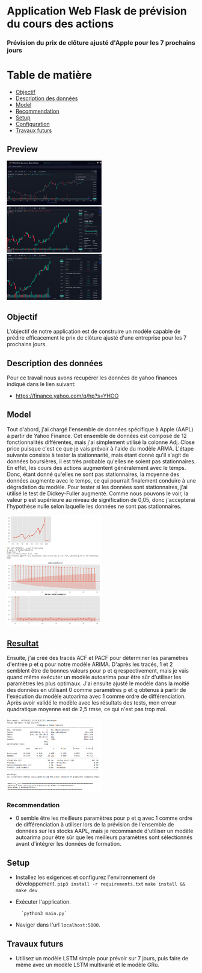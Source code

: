 # Application Web Flask de prévision du cours des actions

### Prévision du prix de clôture ajusté d'Apple pour les 7 prochains jours


 # Table de matière
* [Objectif](#objectif)
* [Description des données](#Description-des-données)
* [Model](#model)
* [Recommendation](#recommendation)
* [Setup](#setup)
* [Configuration](#configuration)
* [Travaux futurs](#travaux-futurs)
  
 ## Preview
  <img src='screenshots/trad1.PNG' width='50%'/>
  <img src='screenshots/trad2.PNG' width='50%'/>
  <img src='screenshots/trad3.PNG' width='50%'/>
  
## Objectif
L'objectif de notre application est de construire un modèle capable de prédire efficacement le prix de clôture ajusté d'une entreprise pour les 7 prochains jours.

## Description des données
Pour ce travail nous avons recupérer les données de yahoo finances indiqué dans le lien suivant:
* https://finance.yahoo.com/q/hp?s=YHOO


## Model
Tout d'abord, j'ai chargé l'ensemble de données spécifique à Apple (AAPL) à partir de Yahoo Finance. Cet ensemble de données est composé de 12 fonctionnalités différentes, mais j'ai simplement utilisé la colonne Adj. Close price puisque c'est ce que je vais prévoir à l'aide du modèle ARMA. L'étape suivante consiste à tester la stationnarité, mais étant donné qu'il s'agit de données boursières, il est très probable qu'elles ne soient pas stationnaires. En effet, les cours des actions augmentent généralement avec le temps. Donc, étant donné qu'elles ne sont pas stationnaires, la moyenne des données augmente avec le temps, ce qui pourrait finalement conduire à une dégradation du modèle.
Pour tester si les données sont stationnaires, j'ai utilisé le test de Dickey-Fuller augmenté. Comme nous pouvons le voir, la valeur p est supérieure au niveau de signification de 0,05, donc j'accepterai l'hypothèse nulle selon laquelle les données ne sont pas stationnaires.
  
  <img src='screenshots/trends.PNG' width='50%'/>
  <img src='screenshots/corr.PNG' width='50%'/>
  
## [Resultat](./arima_and_nlp.ipynb)
Ensuite, j'ai créé des tracés ACF et PACF pour déterminer les paramètres d'entrée p et q pour notre modèle ARIMA. D'après les tracés, 1 et 2 semblent être de bonnes valeurs pour p et q respectivement, mais je vais quand même exécuter un modèle autoarima pour être sûr d'utiliser les paramètres les plus optimaux. J'ai ensuite ajusté le modèle dans la moitié des données en utilisant 0 comme paramètres p et q obtenus à partir de l'exécution du modèle autoarima avec 1 comme ordre de différenciation. Après avoir validé le modèle avec les résultats des tests, mon erreur quadratique moyenne est de 2,5 rmse, ce qui n'est pas trop mal. 
    
  <img src='screenshots/autoarima.PNG' width='50%'/>
    <img src='screenshots/error.PNG' width='50%'/>


### Recommendation
* 0 semble être les meilleurs paramètres pour p et q avec 1 comme ordre de différenciation à utiliser lors de la prévision de l'ensemble de données sur les stocks AAPL, mais je recommande d'utiliser un modèle autoarima pour être sûr que les meilleurs paramètres sont sélectionnés avant d'intégrer les données de formation.
## Setup
- Installez les exigences et configurez l'environnement de développement.
	`pip3 install -r requirements.txt`
	`make install && make dev`

- Exécuter l'application.

		`python3 main.py`

- Naviger dans l'url `localhost:5000`.

## Travaux futurs
   * Utilisez un modèle LSTM simple pour prévoir sur 7 jours, puis faire de même avec un modèle LSTM multivarié et le modèle GRu.
